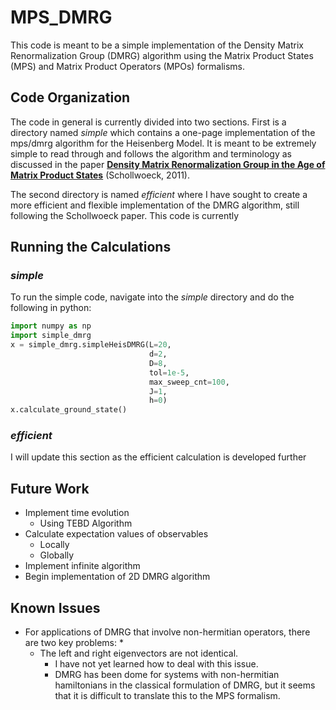 # MPS_DMRG

This code is meant to be a simple  implementation of the Density Matrix Renormalization Group (DMRG) algorithm using the Matrix Product States (MPS) and Matrix Product Operators (MPOs) formalisms. 

## Code Organization
The code in general is currently divided into two sections. First is a directory named *simple* which contains a one-page implementation of the mps/dmrg algorithm for the Heisenberg Model. 
It is meant to be extremely simple to read through and follows the algorithm and terminology as discussed in the paper [**Density Matrix Renormalization Group in the Age of Matrix Product States**](https://arxiv.org/abs/1008.3477) (Schollwoeck, 2011).

The second directory is named *efficient* where I have sought to create a more efficient and flexible implementation of the DMRG algorithm, still following the Schollwoeck paper. 
This code is currently 

## Running the Calculations
### *simple*
To run the simple code, navigate into the *simple* directory and do the following in python:
```python
import numpy as np
import simple_dmrg
x = simple_dmrg.simpleHeisDMRG(L=20, 
                               d=2, 
                               D=8, 
                               tol=1e-5, 
                               max_sweep_cnt=100, 
                               J=1, 
                               h=0)
x.calculate_ground_state()
```

### *efficient*
I will update this section as the efficient calculation is developed further

## Future Work
* Implement time evolution
    * Using TEBD Algorithm
* Calculate expectation values of observables
    * Locally
    * Globally
* Implement infinite algorithm
* Begin implementation of 2D DMRG algorithm 

## Known Issues
* For applications of DMRG that involve non-hermitian operators, there are two key problems:
    * 
    * The left and right eigenvectors are not identical.
        * I have not yet learned how to deal with this issue.
        * DMRG has been dome for systems with non-hermitian hamiltonians in the classical formulation of DMRG, but it seems that it is difficult to translate this to the MPS formalism.
